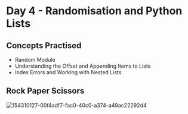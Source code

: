# Day 4 - Randomisation and Python Lists
## Concepts Practised
- Random Module
- Understanding the Offset and Appending Items to Lists
- Index Errors and Working with Nested Lists
## Rock Paper Scissors

![154310127-00f4adf7-fac0-40c0-a374-a49ac22292d4](https://github.com/shondsouza/100-Days-of-Code-Python/assets/138319148/88ab5038-b12d-439a-877d-31ac2bbdc497)
